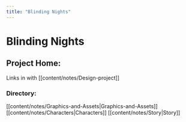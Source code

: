 ```yaml
---
title: "Blinding Nights"
---
```


# Blinding Nights

## Project Home:
Links in with [[content/notes/Design-project]]

### Directory:
[[content/notes/Graphics-and-Assets|Graphics-and-Assets]]
[[content/notes/Characters|Characters]]
[[content/notes/Story|Story]]
